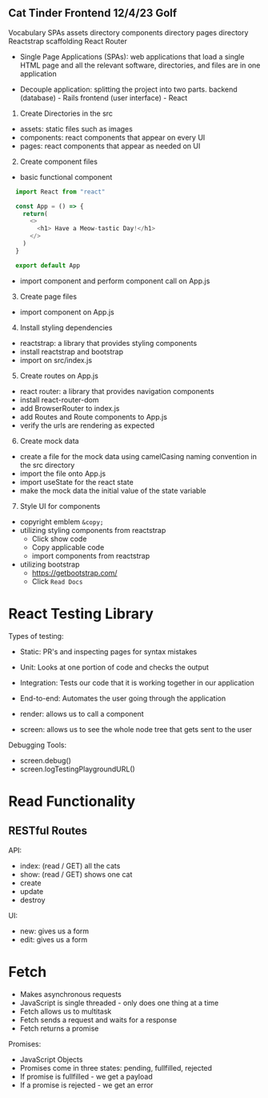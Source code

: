 ## Cat Tinder Frontend 12/4/23 Golf

Vocabulary
SPAs
assets directory
components directory
pages directory
Reactstrap
scaffolding
React Router

- Single Page Applications (SPAs): web applications that load a single HTML page and all the relevant software, directories, and files are in one application

- Decouple application: splitting the project into two parts. backend (database) - Rails
frontend (user interface) - React

1. Create Directories in the src
- assets: static files such as images
- components: react components that appear on every UI
- pages: react components that appear as needed on UI

2. Create component files
- basic functional component
```js
  import React from "react"

  const App = () => {
    return(
      <> 
        <h1> Have a Meow-tastic Day!</h1>
      </>
    )
  }

  export default App
```
- import component and perform component call on App.js

3. Create page files
- import component on App.js

4. Install styling dependencies
- reactstrap: a library that provides styling components
- install reactstrap and bootstrap 
- import on src/index.js

5. Create routes on App.js
- react router: a library that provides navigation components
- install react-router-dom
- add BrowserRouter to index.js
- add Routes and Route components to App.js
- verify the urls are rendering as expected 

6. Create mock data
- create a file for the mock data using camelCasing naming convention in the src directory
- import the file onto App.js
- import useState for the react state
- make the mock data the initial value of the state variable

7. Style UI for components
- copyright emblem `&copy;`
- utilizing styling components from reactstrap
  - Click show code
  - Copy applicable code
  - import components from reactstrap
- utilizing bootstrap
  - https://getbootstrap.com/
  - Click `Read Docs`



# React Testing Library
Types of testing:
- Static: PR's and inspecting pages for syntax mistakes
- Unit: Looks at one portion of code and checks the output
- Integration: Tests our code that it is working together in our application
- End-to-end: Automates the user going through the application

- render: allows us to call a component
- screen: allows us to see the whole node tree that gets sent to the user


Debugging Tools:
- screen.debug()
- screen.logTestingPlaygroundURL()


# Read Functionality

## RESTful Routes
API:
- index: (read / GET) all the cats
- show: (read / GET) shows one cat
- create
- update
- destroy

UI:
- new: gives us a form
- edit: gives us a form

# Fetch
- Makes asynchronous requests
- JavaScript is single threaded - only does one thing at a time
- Fetch allows us to multitask
- Fetch sends a request and waits for a response
- Fetch returns a promise

Promises:
- JavaScript Objects
- Promises come in three states: pending, fullfilled, rejected
- If promise is fullfilled - we get a payload
- If a promise is rejected - we get an error

